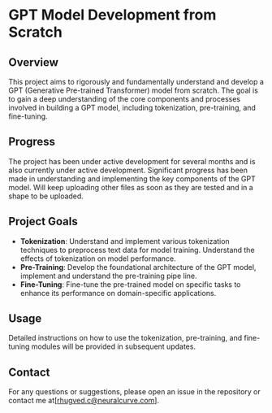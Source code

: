 # GPT Model Development from Scratch

## Overview

This project aims to rigorously and fundamentally understand and develop a GPT (Generative Pre-trained Transformer) model from scratch. The goal is to gain a deep understanding of the core components and processes involved in building a GPT model, including tokenization, pre-training, and fine-tuning.

## Progress

The project has been under active development for several months and is also currently under active development. Significant progress has been made in understanding and implementing the key components of the GPT model.
Will keep uploading other files as soon as they are tested and in a shape to be uploaded.

## Project Goals

- **Tokenization**: Understand and implement various tokenization techniques to preprocess text data for model training. Understand the effects of tokenization on model performance.
- **Pre-Training**: Develop the foundational architecture of the GPT model, implement and understand the pre-training pipe line.
- **Fine-Tuning**: Fine-tune the pre-trained model on specific tasks to enhance its performance on domain-specific applications.

## Usage

Detailed instructions on how to use the tokenization, pre-training, and fine-tuning modules will be provided in subsequent updates.

## Contact

For any questions or suggestions, please open an issue in the repository or contact me at[rhugved.c@neuralcurve.com].